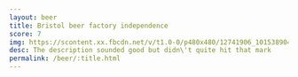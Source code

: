 ```yaml
---
layout: beer
title: Bristol beer factory independence
score: 7
img: https://scontent.xx.fbcdn.net/v/t1.0-0/p480x480/12741906_10153890416078745_2509646553682533650_n.jpg?oh=43646a267b83cceb576cd616a169dcf2&oe=587EECFF
desc: The description sounded good but didn\'t quite hit that mark
permalink: /beer/:title.html
---
```

